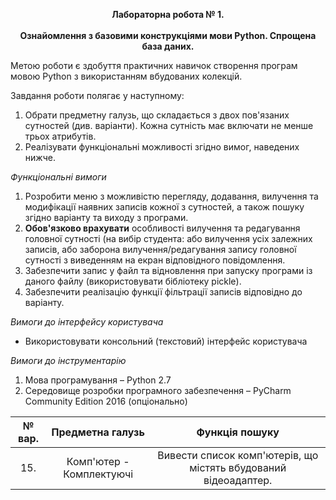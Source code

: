 <p align="center">
  <b>Лабораторна робота № 1.</b><br><br>
  <b>Ознайомлення з базовими конструкціями мови Python. Спрощена база
  даних.</b>
</p>

Метою роботи є здобуття практичних навичок створення програм мовою
Python з використанням вбудованих колекцій.

Завдання роботи полягає у наступному:
1. Обрати предметну галузь, що складається з двох пов'язаних сутностей
(див. варіанти). Кожна сутність має включати не менше трьох атрибутів.
2. Реалізувати функціональні можливості згідно вимог, наведених нижче.


*Функціональні вимоги*
1. Розробити меню з можливістю перегляду, додавання, вилучення та
модифікації наявних записів кожної з сутностей, а також пошуку згідно
варіанту та виходу з програми.
2. **Обов'язково врахувати** особливості вилучення та редагування головної
сутності (на вибір студента: або вилучення усіх залежних записів, або
заборона вилучення/редагування запису головної сутності з виведенням
на екран відповідного повідомлення.
3. Забезпечити запис у файл та відновлення при запуску програми із даного
файлу (використовувати бібліотеку pickle).
4. Забезпечити реалізацію функції фільтрації записів відповідно до варіанту.


*Вимоги до інтерфейсу користувача*
 - Використовувати консольний (текстовий) інтерфейс користувача


*Вимоги до інструментарію*
1. Мова програмування – Python 2.7
2. Середовище розробки програмного забезпечення – PyCharm Community
Edition 2016 (опціонально)

| № вар. | Предметна галузь | Функція пошуку |
| :-: | :-: | :-: |
| 15. | Комп'ютер - Комплектуючі | Вивести список комп'ютерів, що містять вбудований відеоадаптер. |
